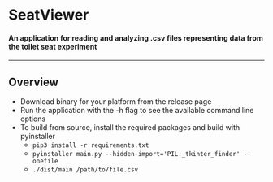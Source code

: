# SeatViewer
#### An application for reading and analyzing .csv files representing data from the toilet seat experiment

---

## Overview

- Download binary for your platform from the release page
- Run the application with the -h flag to see the available command line options
- To build from source, install the required packages and build with pyinstaller
  - `pip3 install -r requirements.txt`
  - `pyinstaller main.py --hidden-import='PIL._tkinter_finder' --onefile`
  - `./dist/main /path/to/file.csv`